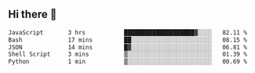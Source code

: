 ## Hi there 👋

<!--START_SECTION:waka-->

```txt
JavaScript       3 hrs           ████████████████████▓░░░░   82.11 %
Bash             17 mins         ██░░░░░░░░░░░░░░░░░░░░░░░   08.15 %
JSON             14 mins         █▓░░░░░░░░░░░░░░░░░░░░░░░   06.81 %
Shell Script     3 mins          ▒░░░░░░░░░░░░░░░░░░░░░░░░   01.39 %
Python           1 min           ▒░░░░░░░░░░░░░░░░░░░░░░░░   00.69 %
```

<!--END_SECTION:waka-->

<!--
**taylor475/taylor475** is a ✨ _special_ ✨ repository because its `README.md` (this file) appears on your GitHub profile.

Here are some ideas to get you started:

- 🔭 I’m currently working on ...
- 🌱 I’m currently learning ...
- 👯 I’m looking to collaborate on ...
- 🤔 I’m looking for help with ...
- 💬 Ask me about ...
- 📫 How to reach me: ...
- 😄 Pronouns: ...
- ⚡ Fun fact: ...
-->
